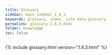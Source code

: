 ```yaml
---
title: Glossary
sidebar: main_sidebar_1_6_3
keywords: glossary, index, site.data.glossary
permalink: glossary.1.6.3.html
folder: knowledge
toc: false
---
```


{% include glossary.html version=".1.6.3.html" %}
